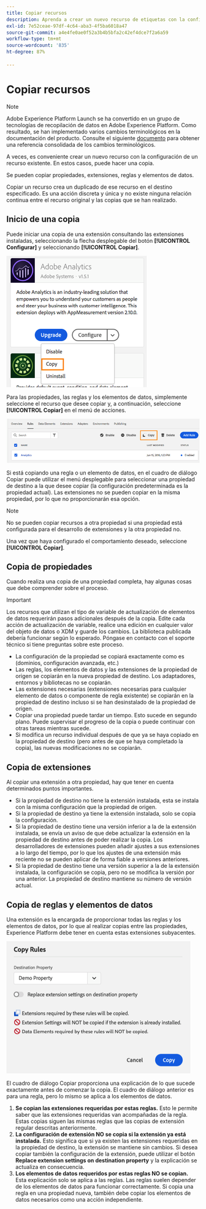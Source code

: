 ```yaml
---
title: Copiar recursos
description: Aprenda a crear un nuevo recurso de etiquetas con la configuración de un recurso de etiquetas existente en Adobe Experience Platform.
exl-id: 7e52ceae-97df-4c64-aba3-4f5ba6018a47
source-git-commit: a4e4fe0ae0f52a3b4b5bfa2c42ef4dce7f2a6a59
workflow-type: tm+mt
source-wordcount: '835'
ht-degree: 87%

---
```


# Copiar recursos

>[!NOTE]
>
>Adobe Experience Platform Launch se ha convertido en un grupo de tecnologías de recopilación de datos en Adobe Experience Platform. Como resultado, se han implementado varios cambios terminológicos en la documentación del producto. Consulte el siguiente [documento](../../term-updates.md) para obtener una referencia consolidada de los cambios terminológicos.

A veces, es conveniente crear un nuevo recurso con la configuración de un recurso existente. En estos casos, puede hacer una copia.

Se pueden copiar propiedades, extensiones, reglas y elementos de datos.

Copiar un recurso crea un duplicado de ese recurso en el destino especificado. Es una acción discreta y única y no existe ninguna relación continua entre el recurso original y las copias que se han realizado.

## Inicio de una copia

Puede iniciar una copia de una extensión consultando las extensiones instaladas, seleccionando la flecha desplegable del botón **[!UICONTROL Configurar]** y seleccionando **[!UICONTROL Copiar]**.

![Copia de la extensión de Analytics](../../images/copy-initiate-extension.png)

Para las propiedades, las reglas y los elementos de datos, simplemente seleccione el recurso que desee copiar y, a continuación, seleccione **[!UICONTROL Copiar]** en el menú de acciones.

![Copia de mi regla de Analytics](../../images/copy-initiate-rule.png)

Si está copiando una regla o un elemento de datos, en el cuadro de diálogo Copiar puede utilizar el menú desplegable para seleccionar una propiedad de destino a la que desee copiar (la configuración predeterminada es la propiedad actual). Las extensiones no se pueden copiar en la misma propiedad, por lo que no proporcionarán esa opción.

>[!NOTE]
>
>No se pueden copiar recursos a otra propiedad si una propiedad está configurada para el desarrollo de extensiones y la otra propiedad no.

Una vez que haya configurado el comportamiento deseado, seleccione **[!UICONTROL Copiar]**.

## Copia de propiedades

Cuando realiza una copia de una propiedad completa, hay algunas cosas que debe comprender sobre el proceso.

>[!IMPORTANT]
>
>Los recursos que utilizan el tipo de variable de actualización de elementos de datos requerirán pasos adicionales después de la copia. Edite cada acción de actualización de variable, realice una edición en cualquier valor del objeto de datos o XDM y guarde los cambios. La biblioteca publicada debería funcionar según lo esperado. Póngase en contacto con el soporte técnico si tiene preguntas sobre este proceso.

* La configuración de la propiedad se copiará exactamente como es (dominios, configuración avanzada, etc.)
* Las reglas, los elementos de datos y las extensiones de la propiedad de origen se copiarán en la nueva propiedad de destino. Los adaptadores, entornos y bibliotecas no se copiarán.
* Las extensiones necesarias (extensiones necesarias para cualquier elemento de datos o componente de regla existente) se copiarán en la propiedad de destino incluso si se han desinstalado de la propiedad de origen.
* Copiar una propiedad puede tardar un tiempo. Esto sucede en segundo plano. Puede supervisar el progreso de la copia o puede continuar con otras tareas mientras sucede.
* Si modifica un recurso individual después de que ya se haya copiado en la propiedad de destino (pero antes de que se haya completado la copia), las nuevas modificaciones no se copiarán.

## Copia de extensiones

Al copiar una extensión a otra propiedad, hay que tener en cuenta determinados puntos importantes.

* Si la propiedad de destino no tiene la extensión instalada, esta se instala con la misma configuración que la propiedad de origen.
* Si la propiedad de destino ya tiene la extensión instalada, solo se copia la configuración.
* Si la propiedad de destino tiene una versión inferior a la de la extensión instalada, se envía un aviso de que debe actualizar la extensión en la propiedad de destino antes de poder realizar la copia. Los desarrolladores de extensiones pueden añadir ajustes a sus extensiones a lo largo del tiempo, por lo que los ajustes de una extensión más reciente no se pueden aplicar de forma fiable a versiones anteriores.
* Si la propiedad de destino tiene una versión superior a la de la extensión instalada, la configuración se copia, pero no se modifica la versión por una anterior. La propiedad de destino mantiene su número de versión actual.

## Copia de reglas y elementos de datos

Una extensión es la encargada de proporcionar todas las reglas y los elementos de datos, por lo que al realizar copias entre las propiedades, Experience Platform debe tener en cuenta estas extensiones subyacentes.

![Copia de una regla a mi propiedad de muestra](../../images/copy-rules-dialog1.png)

El cuadro de diálogo Copiar proporciona una explicación de lo que sucede exactamente antes de comenzar la copia. El cuadro de diálogo anterior es para una regla, pero lo mismo se aplica a los elementos de datos.

1. **Se copian las extensiones requeridas por estas reglas.** Esto le permite saber que las extensiones requeridas van acompañadas de la regla. Estas copias siguen las mismas reglas que las copias de extensión regular descritas anteriormente.
1. **La configuración de extensión NO se copia si la extensión ya está instalada.** Esto significa que si ya existen las extensiones requeridas en la propiedad de destino, la extensión se mantiene sin cambios. Si desea copiar también la configuración de la extensión, puede utilizar el botón **Replace extension settings on destination property** y la explicación se actualiza en consecuencia.
1. **Los elementos de datos requeridos por estas reglas NO se copian.** Esta explicación solo se aplica a las reglas. Las reglas suelen depender de los elementos de datos para funcionar correctamente. Si copia una regla en una propiedad nueva, también debe copiar los elementos de datos necesarios como una acción independiente.
